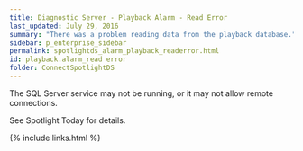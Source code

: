 ```yaml
---
title: ﻿Diagnostic Server - Playback Alarm - Read Error
last_updated: July 29, 2016
summary: "There was a problem reading data from the playback database."
sidebar: p_enterprise_sidebar
permalink: spotlightds_alarm_playback_readerror.html
id: playback.alarm_read error
folder: ConnectSpotlightDS
---
```



The SQL Server service may not be running, or it may not allow remote connections.

See <xref href="spotlight:AlarmLog.AlarmLogCurrent" format="html" scope="external">Spotlight Today</xref> for details.


{% include links.html %}
